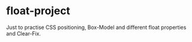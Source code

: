 # float-project
Just to practise CSS positioning, Box-Model and different float properties and Clear-Fix.
